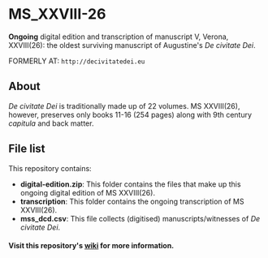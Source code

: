 MS_XXVIII-26
=============

**Ongoing** digital edition and transcription of manuscript V, Verona, XXVIII(26): the oldest surviving manuscript of Augustine's _De civitate Dei_.

FORMERLY AT: `http://decivitatedei.eu`

## About
_De civitate Dei_ is traditionally made up of 22 volumes. MS XXVIII(26), however, preserves only books 11-16 (254 pages) along with 9th century _capitula_ and back matter.

## File list
This repository contains:

* **digital-edition.zip**: This folder contains the files that make up this ongoing digital edition of MS XXVIII(26).
* **transcription**: This folder contains the ongoing transcription of MS XXVIII(26).
* **mss_dcd.csv**: This file collects (digitised) manuscripts/witnesses of _De civitate Dei_. 


#### Visit this repository's [wiki](https://github.com/gfranzini/MS_XXVIII-26/wiki) for more information.
